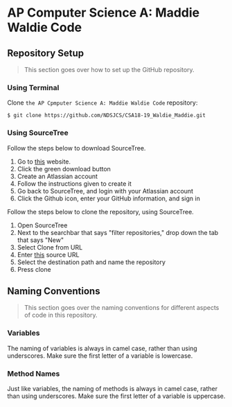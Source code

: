 # AP Computer Science A: Maddie Waldie Code

## Repository Setup
> This section goes over how to set up the GitHub repository.
### Using Terminal
Clone `the AP Cpmputer Science A: Maddie Waldie Code` repository:

    $ git clone https://github.com/NDSJCS/CSA18-19_Waldie_Maddie.git
### Using SourceTree
Follow the steps below to download SourceTree.
1. Go to [this](https://www.sourcetreeapp.com/) website.
2. Click the green download button
3. Create an Atlassian account
4. Follow the instructions given to create it
5. Go back to SourceTree, and login with your Atlassian account
6. Click the Github icon, enter your GitHub information, and sign in

Follow the steps below to clone the repository, using SourceTree.
1. Open SourceTree
2. Next to the searchbar that says "filter repositories," drop down the tab that says "New"
3. Select Clone from URL
4. Enter [this](https://github.com/NDSJCS/CSA18-19_Waldie_Maddie.git) source URL
5. Select the destination path and name the repository
6. Press clone

## Naming Conventions
> This section goes over the naming conventions for different aspects of code in this repository.
### Variables
The naming of variables is always in camel case, rather than using underscores. Make sure the first letter of a variable is lowercase.

### Method Names
Just like variables, the naming of methods is always in camel case, rather than using underscores. Make sure the first letter of a variable is uppercase.
